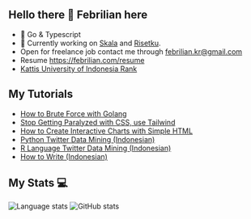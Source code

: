 ## Hello there 👋 Febrilian here

- 🚀 Go & Typescript
- 🔭 Currently working on [Skala](https://skala.co.id) and [Risetku](https://risetku.com).
- Open for freelance job contact me through febrilian.kr@gmail.com
- Resume https://febrilian.com/resume
- [Kattis University of Indonesia Rank](https://open.kattis.com/universities/ui.ac.id#:~:text=Febrilian%20Kristiawan)

## My Tutorials

- [How to Brute Force with Golang](https://febriliankr.medium.com/how-to-brute-force-with-go-golang-277131e8a163)
- [Stop Getting Paralyzed with CSS, use Tailwind](https://febriliankr.medium.com/stop-getting-paralyzed-with-css-use-tailwind-c6c5aa64d7ee)
- [How to Create Interactive Charts with Simple HTML](https://febriliankr.medium.com/how-to-create-interactive-charts-with-simple-html-c75f43dbea39)
- [Python Twitter Data Mining (Indonesian)](https://febriliankr.medium.com/cara-mining-data-di-twitter-dengan-python-dan-ekspor-dalam-csv-b26ccf04d63a)
- [R Language Twitter Data Mining (Indonesian)](https://febriliankr.medium.com/cara-data-mining-dari-twitter-dengan-r-language-e7fb937da21f)
- [How to Write (Indonesian)](https://risetku-team.notion.site/risetku-team/Pop-Article-dd0d6fc7a27a49aa899d5511ae620f8b)

## My Stats 💻

![Language stats](https://github-readme-stats.vercel.app/api/top-langs/?username=febriliankr&hide=javascript,html,scss,css,sass,shell)
![GitHub stats](https://github-readme-stats.vercel.app/api?username=febriliankr&show_icons=true&theme=tokyonight)
